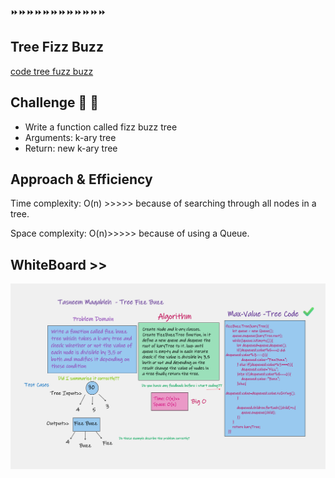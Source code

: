 ⏩⏩⏩⏩⏩⏩⏩⏩⏩⏩⏩⏩

## Tree Fizz Buzz
[code tree fuzz buzz](./tree-fizz-buzz.js)



## Challenge 💪 💪
- Write a function called fizz buzz tree
- Arguments: k-ary tree
- Return: new k-ary tree


## Approach & Efficiency
Time complexity: O(n) >>>>> because of searching through all nodes in a tree.

Space complexity: O(n)>>>>> because of using a Queue.

## WhiteBoard >>
![tree fizz buzz](../assest/tree-fizz-buzz.png)



